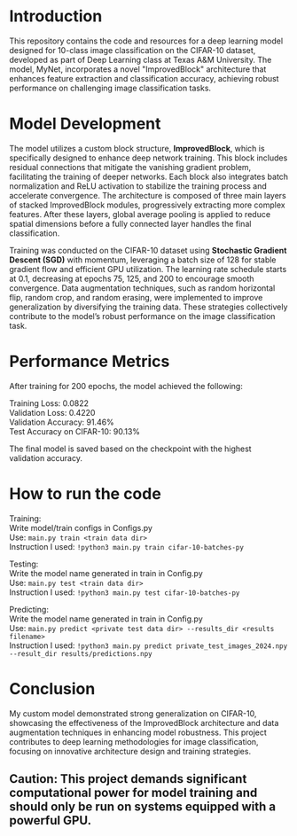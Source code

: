 # Introduction
This repository contains the code and resources for a deep learning model designed for 10-class image classification on the CIFAR-10 dataset, developed as part of Deep Learning class at Texas A&M University. The model, MyNet, incorporates a novel "ImprovedBlock" architecture that enhances feature extraction and classification accuracy, achieving robust performance on challenging image classification tasks.

# Model Development

The model utilizes a custom block structure, **ImprovedBlock**, which is specifically designed to enhance deep network training. This block includes residual connections that mitigate the vanishing gradient problem, facilitating the training of deeper networks. Each block also integrates batch normalization and ReLU activation to stabilize the training process and accelerate convergence. The architecture is composed of three main layers of stacked ImprovedBlock modules, progressively extracting more complex features. After these layers, global average pooling is applied to reduce spatial dimensions before a fully connected layer handles the final classification.

Training was conducted on the CIFAR-10 dataset using **Stochastic Gradient Descent (SGD)** with momentum, leveraging a batch size of 128 for stable gradient flow and efficient GPU utilization. The learning rate schedule starts at 0.1, decreasing at epochs 75, 125, and 200 to encourage smooth convergence. Data augmentation techniques, such as random horizontal flip, random crop, and random erasing, were implemented to improve generalization by diversifying the training data. These strategies collectively contribute to the model’s robust performance on the image classification task.

# Performance Metrics

After training for 200 epochs, the model achieved the following:

Training Loss: 0.0822<br>
Validation Loss: 0.4220<br>
Validation Accuracy: 91.46%<br>
Test Accuracy on CIFAR-10: 90.13%

The final model is saved based on the checkpoint with the highest validation accuracy.

# How to run the code

Training:<br>
Write model/train configs in Configs.py<br>
Use: `main.py train <train data dir>`<br>
Instruction I used: `!python3 main.py train cifar-10-batches-py`<br>

Testing:<br>
Write the model name generated in train in Config.py<br>
Use: `main.py test <train data dir>`<br>
Instruction I used: `!python3 main.py test cifar-10-batches-py` <br>

Predicting:<br>
Write the model name generated in train in Config.py<br>
Use: `main.py predict <private test data dir> --results_dir <results filename>`<br>
Instruction I used: `!python3 main.py predict private_test_images_2024.npy --result_dir results/predictions.npy`<br>

# Conclusion

My custom model demonstrated strong generalization on CIFAR-10, showcasing the effectiveness of the ImprovedBlock architecture and data augmentation techniques in enhancing model robustness. This project contributes to deep learning methodologies for image classification, focusing on innovative architecture design and training strategies.

## Caution: This project demands significant computational power for model training and should only be run on systems equipped with a powerful GPU.
